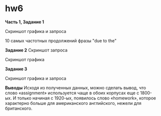 # hw6

 **Часть 1, Задание 1** 
 
 Скриншот графика и запроса
 
 
 10 самых частотных продолжений фразы "due to the"
 
 
 **Задание 2** 
 Скриншот запроса
 
 
 Скриншот графика
 
**Задание 3** 

Скриншот графика и запроса


 **Выводы**
Исходя из полученных данных, можно сделать вывод, что слово «assignment» используется чаще в обоих корпусах еще с 1800-ых. И только начиная с 1920-ых, появилось слово «homework», которое характерно больше для американского английского, нежели  для британского. 

